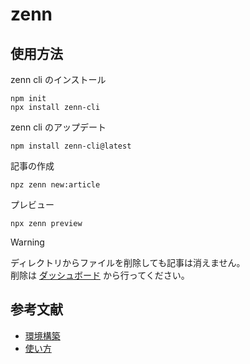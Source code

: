 # zenn
## 使用方法
zenn cli のインストール
```
npm init
npx install zenn-cli
```

zenn cli のアップデート
```
npm install zenn-cli@latest
```

記事の作成
```
npz zenn new:article
```

プレビュー
```
npx zenn preview
```

> [!WARNING]
> ディレクトリからファイルを削除しても記事は消えません。  
> 削除は [ダッシュボード](https://zenn.dev/dashboard) から行ってください。

##  参考文献
* [環境構築](https://zenn.dev/zenn/articles/install-zenn-cli)
* [使い方](https://zenn.dev/zenn/articles/zenn-cli-guide)

